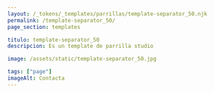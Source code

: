 ```yaml
---
layout: /_tokens/_templates/parrillas/template-separator_50.njk
permalink: /template-separator_50/
page_section: templates

titulo: template-separator_50
descripcion: Es un template de parrilla studio

image: /assets/static/template-separator_50.jpg

tags: ["page"]
imageAlt: Contacta
---
```

